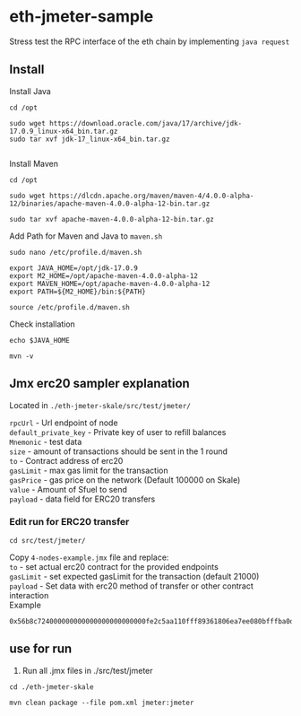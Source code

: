 # eth-jmeter-sample
Stress test the RPC interface of the eth chain by implementing `java request`

## Install 

Install Java


``` 
cd /opt

sudo wget https://download.oracle.com/java/17/archive/jdk-17.0.9_linux-x64_bin.tar.gz 
sudo tar xvf jdk-17_linux-x64_bin.tar.gz 


```
Install Maven


```
cd /opt

sudo wget https://dlcdn.apache.org/maven/maven-4/4.0.0-alpha-12/binaries/apache-maven-4.0.0-alpha-12-bin.tar.gz

sudo tar xvf apache-maven-4.0.0-alpha-12-bin.tar.gz
```

Add Path for Maven and Java to ``maven.sh``

```
sudo nano /etc/profile.d/maven.sh

export JAVA_HOME=/opt/jdk-17.0.9
export M2_HOME=/opt/apache-maven-4.0.0-alpha-12
export MAVEN_HOME=/opt/apache-maven-4.0.0-alpha-12
export PATH=${M2_HOME}/bin:${PATH}

source /etc/profile.d/maven.sh

```

Check installation
```
echo $JAVA_HOME

mvn -v

```

## Jmx erc20 sampler explanation
Located in ``./eth-jmeter-skale/src/test/jmeter/``

` rpcUrl ` - Url endpoint of node     
` default_private_key ` - Private key of user to refill balances    
` Mnemonic ` - test data    
` size ` - amount of transactions should be sent in the 1 round     
` to ` - Contract address of erc20    
` gasLimit ` - max gas limit for the transaction   
` gasPrice ` - gas price on the network (Default 100000 on Skale)   
` value ` - Amount of Sfuel to send   
` payload ` - data field for ERC20 transfers   


### Edit run for ERC20 transfer

```
cd src/test/jmeter/

```
Copy  ``4-nodes-example.jmx`` file  and replace:      
` to ` - set actual erc20 contract for the provided endpoints     
` gasLimit ` - set expected gasLimit for the transaction (default 21000)    
` payload ` - Set data with erc20 method of transfer or other contract interaction     
Example
```
0x56b8c724000000000000000000000000fe2c5aa110fff89361806ea7ee080bfffba0d3dd0000000000000000000000000000000000000000000000000000000000000000000000000000000000000000000000000000000000000000000000000000006
``` 



## use for run
1. Run all .jmx files in ./src/test/jmeter

```
cd ./eth-jmeter-skale

mvn clean package --file pom.xml jmeter:jmeter 

```

